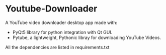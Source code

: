 # Youtube-Downloader

A YouTube video downloader desktop app made with:

 - PyQt5 library for python integration with Qt GUI.
 - Pytube, a lightweight, Pythonic libray for downloading YouTube Videos.

All the dependencies are listed in requirements.txt